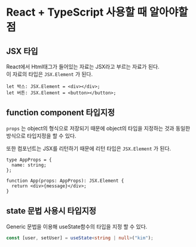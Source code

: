 # React + TypeScript 사용할 때 알아야할 점

## JSX 타입

React에서 Html태그가 들어있는 자료는 JSX라고 부르는 자료가 된다.  
이 자료의 타입은 `JSX.Element` 가 된다.

```tsx
let 박스: JSX.Element = <div></div>;
let 버튼: JSX.Element = <button></button>;
```

## function component 타입지정

`props` 는 object의 형식으로 저장되기 때문에 object의 타입을 지정하는 것과 동일한 방식으로 타입지정을 할 수 있다.

또한 컴포넌트는 JSX를 리턴하기 때문에 리턴 타입은 `JSX.Element` 가 된다.

```tsx
type AppProps = {
  name: string;
};

function App(props: AppProps): JSX.Element {
  return <div>{message}</div>;
}
```

## state 문법 사용시 타입지정

Generic 문법을 이용해 useState함수의 타입을 지정 할 수 있다.

```ts
const [user, setUser] = useState<string | null>("kim");
```
